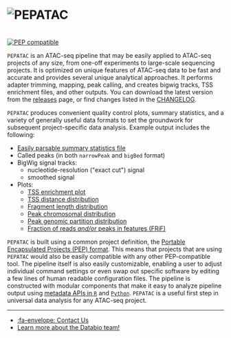 # <img src="../img/logo_pepatac_black.png" alt="PEPATAC" class="img-fluid" style="max-height:70px; margin-top:10px; margin-bottom:-10px" align="left">  

<br></br>
<br></br>

[![PEP compatible](http://pepkit.github.io/img/PEP-compatible-green.svg)](http://pepkit.github.io)

`PEPATAC` is an ATAC-seq pipeline that may be easily applied to ATAC-seq projects of any size, from one-off experiments to large-scale sequencing projects. It is optimized on unique features of ATAC-seq data to be fast and accurate and provides several unique analytical approaches. It performs adapter trimming, mapping, peak calling, and creates bigwig tracks, TSS enrichment files, and other outputs. You can download the latest version from the [releases](https://github.com/databio/pepatac/releases) page, or find changes listed in the [CHANGELOG](https://github.com/databio/pepatac/blob/master/CHANGELOG.md).

`PEPATAC` produces convenient quality control plots, summary statistics, and a variety of generally useful data formats to set the groundwork for subsequent project-specific data analysis. Example output includes the following:

- [Easily parsable summary statistics file](/files/examples/gold/results_pipeline/gold5/stats.tsv)
- Called peaks (in both `narrowPeak` and `bigBed` format)
- BigWig signal tracks:
    - nucleotide-resolution ("exact cut") signal
    - smoothed signal
- Plots:               
    - [TSS enrichment plot](/files/examples/gold/results_pipeline/gold5/QC_hg19/gold5_TssEnrichment.pdf)
    - [TSS distance distribution](/files/examples/gold/results_pipeline/gold5/QC_hg19/gold5_peaks_TSS_dist.pdf)
    - [Fragment length distribution](/files/examples/gold/results_pipeline/gold5/QC_hg19/gold5_fragLenDistribution.pdf)
    - [Peak chromosomal distribution](/files/examples/gold/results_pipeline/gold5/QC_hg19/gold5_peaks_chr_dist.pdf)
    - [Peak genomic partition distribution](/files/examples/gold/results_pipeline/gold5/QC_hg19/gold5_peaks_partition_dist.pdf)
    - [Fraction of reads *and/or* peaks in features (FRiF)](/files/examples/gold/results_pipeline/gold5/QC_hg19/gold5_frif.pdf)

`PEPATAC` is built using a common project definition, the [Portable Encapsulated Projects (PEP) format](https://pepkit.github.io/). This means that projects that are using `PEPATAC` would also be easily compatible with any other PEP-compatible tool. The pipeline itself is also easily customizable, enabling a user to adjust individual command settings or even swap out specific software by editing a few lines of human readable configuration files. The pipeline is constructed with modular components that make it easy to analyze pipeline output using [metadata APIs in `R`](http://code.databio.org/pepr/) and [`Python`](https://peppy.readthedocs.io/en/latest/). `PEPATAC` is a useful first step in universal data analysis for any ATAC-seq project.

---

- [:fa-envelope: Contact Us](contact.md)
- [Learn more about the Databio team!](http://databio.org/)
